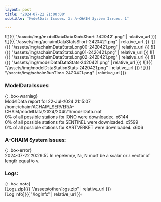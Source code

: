 ```yaml
---
layout: post
title: "2024-07-22 21:00:00"
subtitle: "ModelData Issues: 3; A-CHAIM System Issues: 1"

---
```


![]({{ "/assets/img/modelDataDataStatsShort-2420421.png" | relative_url }})
![]({{ "/assets/img/achaimDataStatsShort-2420421.png" | relative_url }})
![]({{ "/assets/img/achaimDataStatsLong00-2420421.png" | relative_url }})
![]({{ "/assets/img/achaimDataStatsLong01-2420421.png" | relative_url }})
![]({{ "/assets/img/achaimDataStatsLong02-2420421.png" | relative_url }})
![]({{ "/assets/img/modelDataDataStats-2420421.png" | relative_url }})
![]({{ "/assets/img/modelDataStationStats-2420421.png" | relative_url }})
![]({{ "/assets/img/achaimRunTime-2420421.png" | relative_url }})


### ModelData Issues:  
  
{: .box-warning}  
 ModelData report for 22-Jul-2024 21:15:07   
 /home/chaim/ACHAIM_SERVER/A-CHAIM/modelData/2024/204/21/modelData.mat   
 0% of all possible stations for IONO were downloaded. x6144   
 0% of all possible stations for SENTINEL were downloaded. x5599   
 0% of all possible stations for KARTVERKET were downloaded. x606   
  
### A-CHAIM System Issues:  
  
{: .box-error}  
2024-07-22 20:29:52 In repelem(v, N), N must be a scalar or a vector of length equal to v.  

### Logs:  
  
{: .box-note}  
[Logs.zip]({{ "/assets/other/logs.zip" | relative_url }})  
[Log Info]({{ "/logInfo" | relative_url }})  
